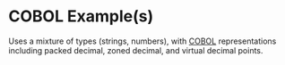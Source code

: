 
# COBOL Example(s)

Uses a mixture of types (strings, numbers), with [COBOL](https://en.wikipedia.org/wiki/COBOL) representations including packed decimal, zoned decimal, and virtual decimal points. 


